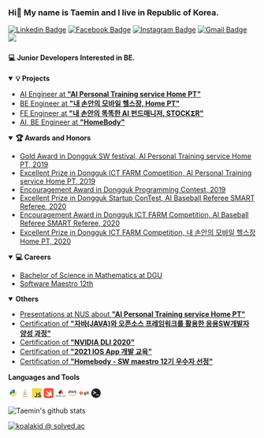 ### Hi👋 My name is Taemin and I live in Republic of Korea.<br/>

[![Linkedin Badge](https://img.shields.io/badge/-LinkedIn-blue?style=flat-square&logo=Linkedin&logoColor=white&link=https://www.linkedin.com/in/taemin-lee-%EC%9D%B4%ED%83%9C%EB%AF%BC-9b8393202/)](https://www.linkedin.com/in/taemin-lee-%EC%9D%B4%ED%83%9C%EB%AF%BC-9b8393202/) [![Facebook Badge](https://img.shields.io/badge/Facebook-1877f2?style=flat-square&logo=facebook&logoColor=white&link=https://www.facebook.com/profile.php?id=100004463082624)](https://www.facebook.com/profile.php?id=100004463082624) [![Instagram Badge](https://img.shields.io/badge/Instagram-ff69b4?style=flat-square&logo=instagram&logoColor=white&link=https://www.instagram.com/taemin_925/)](https://www.instagram.com/taemin_925/) [![Gmail Badge](https://img.shields.io/badge/-Gmail-c14438?style=flat-square&logo=Gmail&logoColor=white&link=mailto:koalakid154@gmail.com)](mailto:koalakid154@gmail.com)
<a href="https://github.com/koalakid1">
<img src="https://badges.pufler.dev/visits/koalakid1/koalakid1?style=flat-square&color=black&logo=github">
</a>

#### 💻 Junior Developers Interested in BE.

<details open="open">
  <summary><b>💡 Projects</b></summary>
  <ul>
    <li>
      <a href="https://github.com/koalakid1/YOLOPose">
        AI Engineer at <b>"AI Personal Training service Home PT"</b>
      </a>
   </li>
    <li>
      <a href="https://github.com/Himelo/HomePT">
        BE Engineer at <b>"내 손안의 모바일 헬스장, Home PT"</b>
      </a>
    </li>
    <li>
      <a href="https://github.com/Himelo/STOCKER">
        FE Engineer at <b>"내 손안의 똑똑한 AI 펀드매니저, STOCK𝝨R"</b>
      </a>
    </li>
    <li>
      <a href="https://github.com/SWM12TH-FitBuddy/HomeBody-BackEnd-Public-">
        AI, BE Engineer at <b>"HomeBody"</b>
      </a>
    </li>
  </ul>
  
  
</details>

<details open="open">
  <summary><b>🏆 Awards and Honors</b></summary>
  <ul>
    <li>
      <a href="https://github.com/koalakid1/koalakid1/blob/master/docs/2019%20%EB%8F%99%EA%B5%AD%20sw%EA%B3%B5%EB%AA%A8%EB%8C%80%EC%A0%84%20%EA%B8%88%EC%83%81.pdf">Gold Award in Dongguk SW festival, AI Personal Training service Home PT, 2019
      </a>
    </li>
    <li>
      <a href="https://github.com/koalakid1/koalakid1/blob/master/docs/2019%20FARM%20ICT%20%EC%95%84%EC%9D%B4%EB%94%94%EC%96%B4%20%EA%B2%BD%EC%A7%84%EB%8C%80%ED%9A%8C%20%EC%9A%B0%EC%88%98%EC%83%81.pdf">
        Excellent Prize in Dongguk ICT FARM Competition, AI Personal Training service Home PT, 2019
      </a>
   </li>
   <li>
      <a href="https://github.com/koalakid1/koalakid1/blob/master/docs/2019%20%EB%8F%99%EA%B5%AD%EB%8C%80%ED%95%99%EA%B5%90%20%ED%94%84%EB%A1%9C%EA%B7%B8%EB%9E%98%EB%B0%8D%20%EA%B2%BD%EC%A7%84%EB%8C%80%ED%9A%8C%20%EC%9E%A5%EB%A0%A4%EC%83%81.pdf">
        Encouragement Award in Dongguk Programming Contest, 2019
      </a>
    </li>
    <li>
      <a href="https://github.com/koalakid1/koalakid1/blob/master/docs/2020%20%EB%8F%99%EA%B5%AD%20%ED%94%84%EB%A6%AC%EB%AF%B8%EC%96%B4%20%EC%B0%BD%EC%97%85%EA%B2%BD%EC%A7%84%EB%8C%80%ED%9A%8C%20%EC%9A%B0%EC%88%98%EC%83%81.pdf">
        Excellent Prize in Dongguk Startup ConTest, AI Baseball Referee SMART Referee, 2020
      </a>
    </li>
    <li>
      <a href="https://github.com/koalakid1/koalakid1/blob/master/docs/2020%20FARM%20%EA%B2%BD%EC%A7%84%EB%8C%80%ED%9A%8C%20%EC%9E%A5%EB%A0%A4%EC%83%81.pdf">
        Encouragement Award in Dongguk ICT FARM Competition, AI Baseball Referee SMART Referee, 2020
      </a>
    </li>
    <li>
      <a href="https://github.com/koalakid1/koalakid1/blob/master/docs/2020%20FARM%20%EA%B2%BD%EC%A7%84%EB%8C%80%ED%9A%8C%20%EC%9A%B0%EC%88%98%EC%83%81.pdf">
        Excellent Prize in Dongguk ICT FARM Competition, 내 손안의 모바일 헬스장 Home PT, 2020
      </a>
    </li>
  </ul>
</details>

<details open="open">
  <summary><b>💻 Careers</b></summary>
  <ul>
    <li>
      <a href="https://github.com/koalakid1/koalakid1">
        Bachelor of Science in Mathematics at DGU
      </a>
    </li>
   <li>
      <a href="https://github.com/koalakid1/koalakid1">
        Software Maestro 12th
      </a>
    </li>
  </ul>
</details>

<details open="open">
  <summary><b>Others</b></summary>
  <ul>
    <li>
      <a href="https://events.comp.nus.edu.sg/view/17028">
        Presentations at NUS about <b>"AI Personal Training service Home PT"</b>
      </a>
    </li>
    <li>
      <a href="https://github.com/koalakid1/koalakid1/blob/master/docs/%ED%8B%B0%EC%95%84%EC%9D%B4%EC%97%90%EC%8A%A4%20%EC%88%98%EB%A3%8C%EC%A6%9D.pdf">
        Certification of <b>"자바(JAVA)와 오픈소스 프레임워크를 활용한 응용SW개발자 양성 과정"</b>
      </a>
    </li>
    <li>
      <a href="https://github.com/koalakid1/koalakid1/blob/master/docs/nvidia%20deep%20learning%20institute.pdf">
        Certification of <b>"NVIDIA DLI 2020"</b>
      </a>
    </li>
    <li>
      <a href="https://github.com/koalakid1/koalakid1/blob/master/docs/%EC%BD%94%EB%8D%94%EC%8A%A4%ED%95%98%EC%9D%B4%20%EA%B5%90%EC%9C%A1%EA%B3%BC%EC%A0%95.pdf">
        Certification of <b>"2021 IOS App 개발 교육"</b>
      </a>
    </li>
    <li>
      <a href="https://www.swmaestro.org/sw/singl/projectIntc/list.do?menuNo=200013">
        Certification of <b>"Homebody - SW maestro 12기 우수자 선정"</b>
      </a>
    </li>
  </ul>
</details>

**Languages and Tools**

<code><img height="20" src="https://raw.githubusercontent.com/github/explore/80688e429a7d4ef2fca1e82350fe8e3517d3494d/topics/python/python.png"></code>
<code><img height="20" src="https://raw.githubusercontent.com/github/explore/80688e429a7d4ef2fca1e82350fe8e3517d3494d/topics/java/java.png"></code>
<code><img height="20" src="https://raw.githubusercontent.com/github/explore/80688e429a7d4ef2fca1e82350fe8e3517d3494d/topics/javascript/javascript.png"></code>
<code><img height="20" src="https://raw.githubusercontent.com/github/explore/80688e429a7d4ef2fca1e82350fe8e3517d3494d/topics/swift/swift.png"></code>
<code><img height="20" src="https://raw.githubusercontent.com/github/explore/80688e429a7d4ef2fca1e82350fe8e3517d3494d/topics/matlab/matlab.png"></code>
<code><img height="20" src="https://raw.githubusercontent.com/github/explore/80688e429a7d4ef2fca1e82350fe8e3517d3494d/topics/aws/aws.png"></code>
<code><img height="20" src="https://raw.githubusercontent.com/github/explore/80688e429a7d4ef2fca1e82350fe8e3517d3494d/topics/git/git.png"></code>
<code><img height="20" src="https://raw.githubusercontent.com/github/explore/80688e429a7d4ef2fca1e82350fe8e3517d3494d/topics/terminal/terminal.png"></code>

![Taemin's github stats](https://github-readme-stats.vercel.app/api?username=koalakid1&theme=dark&show_icons=true)

[![koalakid @ solved.ac](http://mazassumnida.wtf/api/v2/generate_badge?boj=koalakid)](https://solved.ac/profile/koalakid)
